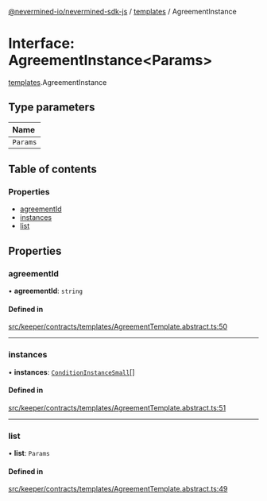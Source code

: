 [@nevermined-io/nevermined-sdk-js](../code-reference.md) / [templates](../modules/templates.md) / AgreementInstance

# Interface: AgreementInstance<Params\>

[templates](../modules/templates.md).AgreementInstance

## Type parameters

| Name |
| :------ |
| `Params` |

## Table of contents

### Properties

- [agreementId](templates.AgreementInstance.md#agreementid)
- [instances](templates.AgreementInstance.md#instances)
- [list](templates.AgreementInstance.md#list)

## Properties

### agreementId

• **agreementId**: `string`

#### Defined in

[src/keeper/contracts/templates/AgreementTemplate.abstract.ts:50](https://github.com/nevermined-io/sdk-js/blob/3d13d39/src/keeper/contracts/templates/AgreementTemplate.abstract.ts#L50)

___

### instances

• **instances**: [`ConditionInstanceSmall`](conditions.ConditionInstanceSmall.md)[]

#### Defined in

[src/keeper/contracts/templates/AgreementTemplate.abstract.ts:51](https://github.com/nevermined-io/sdk-js/blob/3d13d39/src/keeper/contracts/templates/AgreementTemplate.abstract.ts#L51)

___

### list

• **list**: `Params`

#### Defined in

[src/keeper/contracts/templates/AgreementTemplate.abstract.ts:49](https://github.com/nevermined-io/sdk-js/blob/3d13d39/src/keeper/contracts/templates/AgreementTemplate.abstract.ts#L49)
